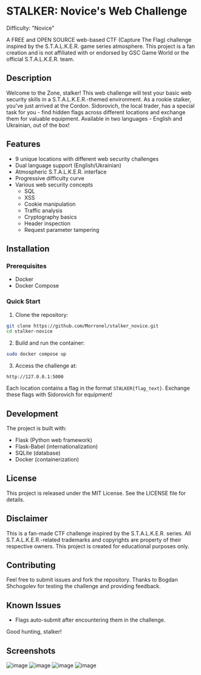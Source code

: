 # STALKER: Novice's Web Challenge
Difficulty: "Novice"

A FREE and OPEN SOURCE web-based CTF (Capture The Flag) challenge inspired by the S.T.A.L.K.E.R. game series atmosphere. This project is a fan creation and is not affiliated with or endorsed by GSC Game World or the official S.T.A.L.K.E.R. team.

## Description
Welcome to the Zone, stalker! This web challenge will test your basic web security skills in a S.T.A.L.K.E.R.-themed environment. As a rookie stalker, you've just arrived at the Cordon. Sidorovich, the local trader, has a special task for you - find hidden flags across different locations and exchange them for valuable equipment. Available in two languages - English and Ukrainian, out of the box!

## Features
- 9 unique locations with different web security challenges
- Dual language support (English/Ukrainian)
- Atmospheric S.T.A.L.K.E.R. interface
- Progressive difficulty curve
- Various web security concepts
  - SQL
  - XSS
  - Cookie manipulation
  - Traffic analysis
  - Cryptography basics
  - Header inspection
  - Request parameter tampering

## Installation

### Prerequisites
- Docker
- Docker Compose

### Quick Start
1. Clone the repository:
```bash
git clone https://github.com/Morronel/stalker_novice.git
cd stalker-novice
```

2. Build and run the container:
```bash
sudo docker compose up
```

3. Access the challenge at:
```
http://127.0.0.1:5000
```

Each location contains a flag in the format `STALKER{flag_text}`. Exchange these flags with Sidorovich for equipment!

## Development
The project is built with:
- Flask (Python web framework)
- Flask-Babel (internationalization)
- SQLite (database)
- Docker (containerization)

## License
This project is released under the MIT License. See the LICENSE file for details.

## Disclaimer
This is a fan-made CTF challenge inspired by the S.T.A.L.K.E.R. series. All S.T.A.L.K.E.R.-related trademarks and copyrights are property of their respective owners. This project is created for educational purposes only.

## Contributing
Feel free to submit issues and fork the repository. Thanks to Bogdan Shchogolev for testing the challenge and providing feedback.

## Known Issues
- Flags auto-submit after encountering them in the challenge.

Good hunting, stalker! 

## Screenshots
![image](https://github.com/user-attachments/assets/b61d8b93-3593-421f-b28a-6ab1da9bce00)
![image](https://github.com/user-attachments/assets/85ff34dc-db82-4976-8d8d-ace6ac7c0de2)
![image](https://github.com/user-attachments/assets/dffb5484-3398-4436-932a-fa357f377f96)
![image](https://github.com/user-attachments/assets/c50938ce-d3d7-47a3-96f0-8e8dbff6b13c)

